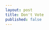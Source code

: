 ```yaml
---
layout: post
title: Don't Vote
published: false
---
```

<object width="425" height="344"><param name="movie" value="http://www.youtube.com/v/0vtHwWReGU0&color1=0xb1b1b1&color2=0xcfcfcf&hl=en&fs=1"></param><param name="allowFullScreen" value="true"></param><embed src="http://www.youtube.com/v/0vtHwWReGU0&color1=0xb1b1b1&color2=0xcfcfcf&hl=en&fs=1" type="application/x-shockwave-flash" allowfullscreen="true" width="425" height="344"></embed></object>
